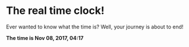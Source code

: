 # The real time clock!

Ever wanted to know what the time is? Well, your journey is about to end!

**The time is Nov 08, 2017, 04:17**